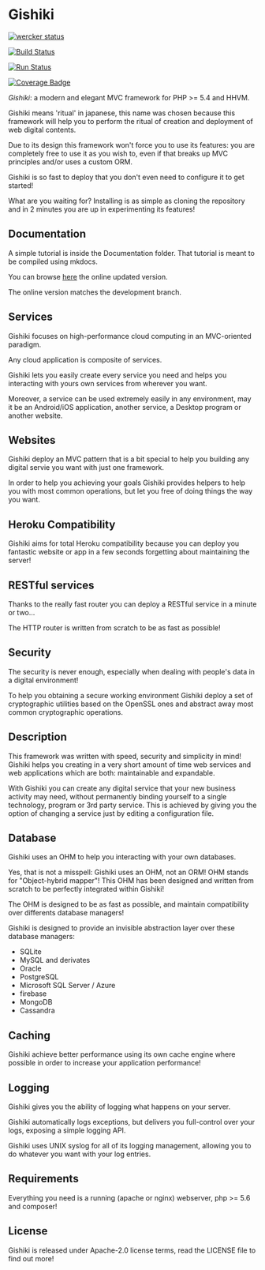 # Gishiki

[![wercker status](https://app.wercker.com/status/c7f1b1c76dcaf0d1b89006808d2d456b/m "wercker status")](https://app.wercker.com/project/bykey/c7f1b1c76dcaf0d1b89006808d2d456b)

[![Build Status](https://travis-ci.org/NeroReflex/Gishiki.svg?branch=master)](https://travis-ci.org/NeroReflex/Gishiki)

[![Run Status](https://api.shippable.com/projects/5721d2cd2a8192902e1e39a7/badge?branch=master)](https://app.shippable.com/projects/5721d2cd2a8192902e1e39a7)

[![Coverage Badge](https://api.shippable.com/projects/5721d2cd2a8192902e1e39a7/coverageBadge?branch=master)](https://app.shippable.com/projects/5721d2cd2a8192902e1e39a7)

_*Gishiki*_: a modern and elegant MVC framework for PHP >= 5.4 and HHVM.

Gishiki means 'ritual' in japanese, this name was chosen because this framework will help you to perform the
ritual of creation and deployment of web digital contents.

Due to its design this framework won't force you to use its features: you are completely free to use it as you wish to,
even if that breaks up MVC principles and/or uses a custom ORM.

Gishiki is so fast to deploy that you don't even need to configure it to get started!

What are you waiting for?
Installing is as simple as cloning the repository and in 2 minutes you are up in experimenting its features!


## Documentation
A simple tutorial is inside the Documentation folder. That tutorial is meant to be compiled using mkdocs.

You can browse [here](http://neroreflex.github.io/Gishiki) the online updated version.

The online version matches the development branch.


## Services
Gishiki focuses on high-performance cloud computing in an MVC-oriented paradigm.

Any cloud application is composite of services.

Gishiki lets you easily create every service you need and helps you interacting with yours own services from wherever you want.

Moreover, a service can be used extremely easily in any environment, may it be 
an Android/iOS application, another service, a Desktop program or another website.


## Websites
Gishiki deploy an MVC pattern that is a bit special to help you building any digital servie you want with just one framework.

In order to help you achieving your goals Gishiki provides helpers to help you with most common operations,
but let you free of doing things the way you want.


## Heroku Compatibility
Gishiki aims for total Heroku compatibility because you can deploy you fantastic
website or app in a few seconds forgetting about maintaining the server!


## RESTful services
Thanks to the really fast router you can deploy a RESTful service in a minute or two...

The HTTP router is written from scratch to be as fast as possible!


## Security
The security is never enough, especially when dealing with people's data in a digital environment!

To help you obtaining a secure working environment Gishiki deploy a set of cryptographic utilities
based on the OpenSSL ones and abstract away most common cryptographic operations.


## Description
This framework was written with speed, security and simplicity in mind!
Gishiki helps you creating in a very short amount of time web services and web applications which are both: maintainable and expandable.

With Gishiki you can create any digital service that your new business activity may need,
without permanently binding yourself to a single technology, program or 3rd party service.
This is achieved by giving you the option of changing a service just by editing a configuration file.


## Database
Gishiki uses an OHM to help you interacting with your own databases.

Yes, that is not a misspell: Gishiki uses an OHM, not an ORM! OHM stands for "Object-hybrid mapper"!
This OHM has been designed and written from scratch to be perfectly integrated within Gishiki!

The OHM is designed to be as fast as possible, and maintain compatibility over differents
database managers!

Gishiki is designed to provide an invisible abstraction layer over these database managers:

   - SQLite
   - MySQL and derivates
   - Oracle
   - PostgreSQL
   - Microsoft SQL Server / Azure
   - firebase
   - MongoDB
   - Cassandra


## Caching
Gishiki achieve better performance using its own cache engine where possible in order
to increase your application performance!


## Logging
Gishiki gives you the ability of logging what happens on your server.

Gishiki automatically logs exceptions, but delivers you full-control over your logs,
exposing a simple logging API.

Gishiki uses UNIX syslog for all of its logging management, allowing you to do
whatever you want with your log entries.


## Requirements
Everything you need is a running (apache or nginx) webserver, php >= 5.6 and composer!


## License
Gishiki is released under Apache-2.0 license terms, read the LICENSE file to find out more!

